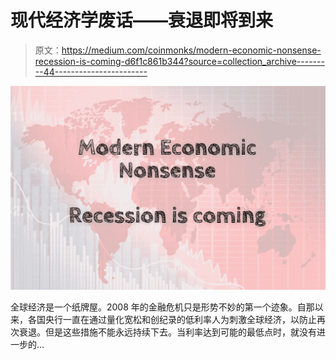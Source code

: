 # 现代经济学废话——衰退即将到来

> 原文：<https://medium.com/coinmonks/modern-economic-nonsense-recession-is-coming-d6f1c861b344?source=collection_archive---------44----------------------->

![](img/3e96427710a4cc01a613ff5b08e9c8dd.png)

全球经济是一个纸牌屋。2008 年的金融危机只是形势不妙的第一个迹象。自那以来，各国央行一直在通过量化宽松和创纪录的低利率人为刺激全球经济，以防止再次衰退。但是这些措施不能永远持续下去。当利率达到可能的最低点时，就没有进一步的…